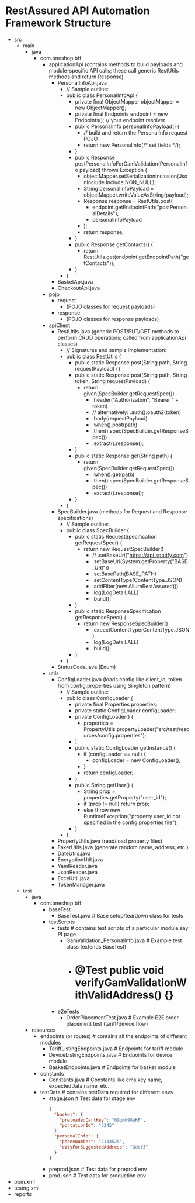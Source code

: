# RestAssured API Automation Framework Structure

- src
  - main
    - java
      - com.oneshop.bff
        - applicationApi  (contains methods to build payloads and module-specific API calls; these call generic RestUtils methods and return Response)
          - PersonalInfoApi.java
            - // Sample outline:
            - public class PersonalInfoApi {
              - private final ObjectMapper objectMapper = new ObjectMapper();
              - private final Endpoints endpoint = new Endpoints(); // your endpoint resolver
              - public PersonalInfo personalInfoPayload() {
                - // build and return the PersonalInfo request POJO
                - return new PersonalInfo(/* set fields */);
              - }
              - public Response postPersonalInfoForGamValidation(PersonalInfo payload) throws Exception {
                - objectMapper.setSerializationInclusion(JsonInclude.Include.NON_NULL);
                - String personalInfoPayload = objectMapper.writeValueAsString(payload);
                - Response response = RestUtils.post(
                  - endpoint.getEndpointPath("postPersonalDetails"),
                  - personalInfoPayload
                - );
                - return response;
              - }
              - public Response getContacts() {
                - return RestUtils.get(endpoint.getEndpointPath("getContacts"));
              - }
            - }
          - BasketApi.java
          - CheckoutApi.java
        - pojo
          - request
            - (POJO classes for request payloads)
          - response
            - (POJO classes for response payloads)
        - apiClient
          - RestUtils.java  (generic POST/PUT/GET methods to perform CRUD operations; called from applicationApi classes)
            - // Signatures and sample implementation:
            - public class RestUtils {
              - public static Response post(String path, String requestPayload) {}
              - public static Response post(String path, String token, String requestPayload) {
                - return given(SpecBuilder.getRequestSpec())
                  - .header("Authorization", "Bearer " + token)
                  - // alternatively: .auth().oauth2(token)
                  - .body(requestPayload)
                  - .when().post(path)
                  - .then().spec(SpecBuilder.getResponseSpec())
                  - .extract().response();
              - }
              - public static Response get(String path) {
                - return given(SpecBuilder.getRequestSpec())
                  - .when().get(path)
                  - .then().spec(SpecBuilder.getResponseSpec())
                  - .extract().response();
              - }
            - }
          - SpecBuilder.java  (methods for Request and Response specifications)
            - // Sample outline:
            - public class SpecBuilder {
              - public static RequestSpecification getRequestSpec() {
                - return new RequestSpecBuilder()
                  - // .setBaseUri("https://api.spotify.com")
                  - .setBaseUri(System.getProperty("BASE_URI"))
                  - .setBasePath(BASE_PATH)
                  - .setContentType(ContentType.JSON)
                  - .addFilter(new AllureRestAssured())
                  - .log(LogDetail.ALL)
                  - .build();
              - }
              - public static ResponseSpecification getResponseSpec() {
                - return new ResponseSpecBuilder()
                  - .expectContentType(ContentType.JSON)
                  - .log(LogDetail.ALL)
                  - .build();
              - }
            - }
          - StatusCode.java  (Enum)
        - utils
          - ConfigLoader.java  (loads config like client_id, token from config.properties using Singleton pattern)
            - // Sample outline:
            - public class ConfigLoader {
              - private final Properties properties;
              - private static ConfigLoader configLoader;
              - private ConfigLoader() {
                - properties = PropertyUtils.propertyLoader("src/test/resources/config.properties");
              - }
              - public static ConfigLoader getInstance() {
                - if (configLoader == null) {
                  - configLoader = new ConfigLoader();
                - }
                - return configLoader;
              - }
              - public String getUser() {
                - String prop = properties.getProperty("user_id");
                - if (prop != null) return prop;
                - else throw new RuntimeException("property user_id not specified in the config.properties file");
              - }
            - }
          - PropertyUtils.java   (read/load property files)
          - FakerUtils.java      (generate random name, address, etc.)
          - DateUtils.java
          - EncryptionUtil.java
          - YamlReader.java
          - JsonReader.java
          - ExcelUtil.java
          - TokenManager.java
  - test
    - java
      - com.oneshop.bff
        - baseTest
          - BaseTest.java                # Base setup/teardown class for tests
        - testScripts
          - tests                       # contains test scripts of a particular module say PI page
            - GamValidation_PersonalInfo.java    # Example test class (extends BaseTest)
              - # @Test public void verifyGamValidationWithValidAddress() {}
          - e2eTests
            - OrderPlacementTest.java   # Example E2E order placement test (tariff/device flow)
    - resources
      - endpoints (or routes)                # contains all the endpoints of different modules
        - TariffListingEndpoints.java      # Endpoints for tariff module 
        - DeviceListingEndpoints.java      # Endpoints for device module
        - BasketEndpoints.java             # Endpoints for basket module
      - constants                
        - Constants.java                   # Constants like cms key name, expectedData name, etc.
      - testData                           # contains testData required for different envs
        - stage.json                       # Test data for stage env
          ```json
          {
            "basket": {
              "preloadedCartKey": "69qmk98aKF",
              "portationId": "3245"
            },
            "personalInfo": {
              "phoneNumber": "2143525",
              "cityForSuggestedAddress": "Gdcf3"
            }
          }
          ```
        - preprod.json                     # Test data for preprod env
        - prod.json                        # Test data for production env
- pom.xml   
- testng.xml    
- reports    
